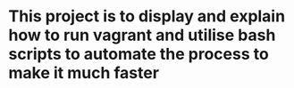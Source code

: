 # This project is to display and explain how to run vagrant and utilise bash scripts to automate the process to make it much faster
